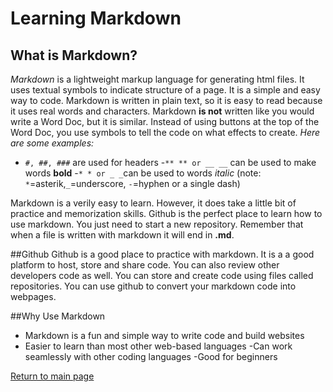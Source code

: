 # Learning Markdown

## What is Markdown?
*Markdown* is a lightweight markup language for generating html files. It uses textual symbols to indicate structure of a page. It is a simple and easy way to code. Markdown is written in plain text, so it is easy to read because it uses real words and characters. Markdown **is not** written like you would write a Word Doc, but it is similar. Instead of using buttons at the top of the Word Doc, you use symbols to tell the code on what effects to create.
*Here are some examples:*
- `#, ##, ###` are used for headers
-`** ** or __ __` can be used to make words **bold**
-`* * or _ _`can be used to words *italic*
(note: `*`=asterik,`_`=underscore, `-`=hyphen or a single dash)

Markdown is a verily easy to learn. However, it does take a little bit of practice and memorization skills. Github is the perfect place to learn how to use markdown. You just need to start a new repository. Remember that when a file is written with markdown it will end in **.md**.

##Github 
Github is a good place to practice with markdown. It is a a good platform to host, store and share code. You can also review other developers code as well. You can store and create code using files called repositories. You can use github to convert your markdown code into webpages. 

##Why Use Markdown
- Markdown is a fun and simple way to write code and build websites
- Easier to learn than most other web-based languages
-Can work seamlessly with other coding languages
-Good for beginners


[Return to main page](/README.md)
